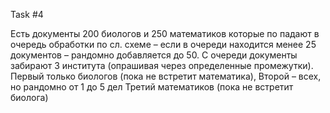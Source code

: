 Task #4

Есть документы 200 биологов и 250 математиков которые по падают в очередь обработки по сл. схеме – если в очереди находится менее 25 документов – рандомно добавляется до 50. С очереди документы забирают 3 института (опрашивая через определенные промежутки).
Первый только биологов (пока не встретит математика),
Второй – всех, но рандомно от 1 до 5 дел
Третий математиков (пока не встретит биолога)
